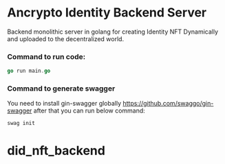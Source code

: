 # Ancrypto Identity Backend Server

Backend monolithic server in golang for creating Identity NFT Dynamically and uploaded to the decentralized world.

### Command to run code:

```go
go run main.go
```

### Command to generate swagger

You need to install gin-swagger globally https://github.com/swaggo/gin-swagger after that you can run below command:

```
swag init
```
# did_nft_backend
